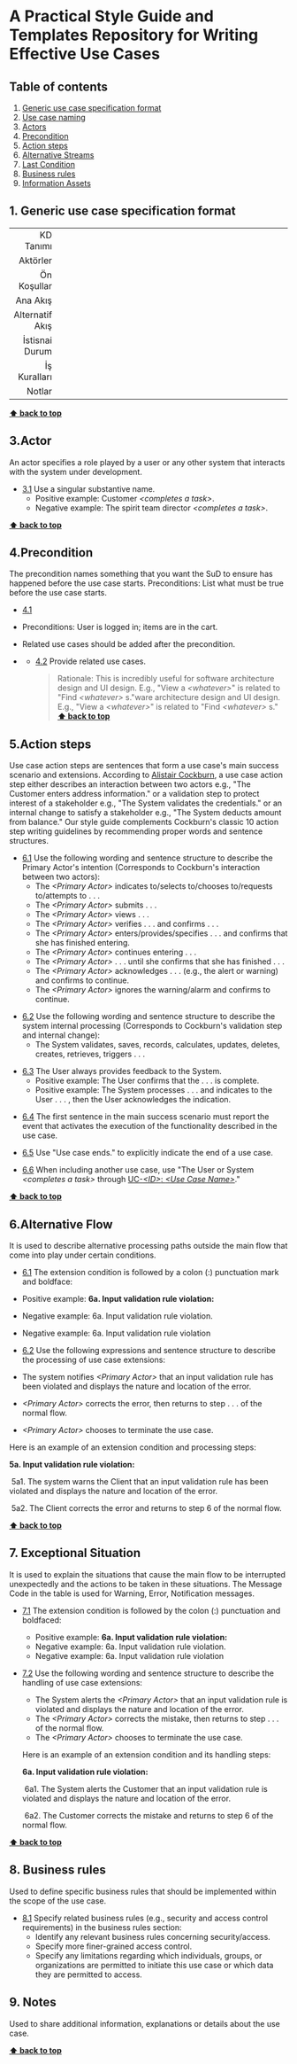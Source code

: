 # A Practical Style Guide and Templates Repository for Writing Effective Use Cases


## Table of contents

1. [Generic use case specification format](#generic-use-case-specification-format)
2. [Use case naming](#use-case-naming)
3. [Actors](#actors)
4. [Precondition](#precondition)
5. [Action steps](#action-steps)
6. [Alternative Streams](#alternative-streams)
7. [Last Condition](#last-condition)
8. [Business rules](#business-rules)
9. [Information Assets](#information-assets)

<a name="generic-use-case-specification-format"></a>
## 1. Generic use case specification format

<a name="generic-use-case-specification-format--syntax"></a><a name="1.1"></a>

<table style="width:100%; text-align: right;">
  <tr>
    <td>KD Tanımı</td>
    <td style="width:100%" colspan="3"></td>
  </tr>
  <tr>
    <td>Aktörler</td>
    <td style="width:100%" colspan="3"></td>
  </tr>
  <tr>
    <td>Ön Koşullar</td>
    <td style="width:100%" colspan="3"></td>
  </tr>
  </tr>
    <td>Ana Akış</td>
    <td style="width:100%" colspan="2"></td>
    <td></td>
  </tr>
  </tr>
    <td>Alternatif Akış</td>
    <td style="width:100%" colspan="3"></td>
  </tr>
  <td>İstisnai Durum</td>
    <td style="width:100%" colspan="3"></td>
  </tr>
   <td>İş Kuralları</td>
    <td style="width:100%" colspan="3"></td>
  </tr> 
   <td>Notlar</td>
    <td style="width:100%" colspan="3"></td>
  </tr> 

</table>

**[⬆ back to top](#table-of-contents)**

<a name="actors"></a>
## 3.Actor
An actor specifies a role played by a user or any other system that interacts with the system under development.
  <a name="actors--name"></a><a name="3.1"></a>
  - [3.1](#actors--name) Use a singular substantive name.
    - Positive example: Customer *&lt;completes a task&gt;*.
    - Negative example: The spirit team director *&lt;completes a task&gt;*.

**[⬆ back to top](#table-of-contents)**

<a name="precondition"></a>
## 4.Precondition
The precondition names something that you want the SuD to ensure has happened before the use case starts. Preconditions: List what must be true before the use case starts.
<a name="precondition"></a><a name="4.1"></a>
- [4.1](#precondition)

- Preconditions: User is logged in; items are in the cart.

- Related use cases should be added after the precondition.
- <a name="related-use-cases"></a>
  <a name="related-use-cases--required"></a><a name="4.2"></a>
  - [4.2](#related-use-cases--required) Provide related use cases.
    > Rationale: This is incredibly useful for software architecture design and UI design. E.g., "View a *&lt;whatever&gt;*" is related to "Find *&lt;whatever&gt;* s."ware architecture design and UI design. E.g., "View a *&lt;whatever&gt;*" is related to "Find *&lt;whatever&gt;* s."
**[⬆ back to top](#table-of-contents)**

<a name="action-steps"></a>
## 5.Action steps
Use case action steps are sentences that form a use case's main success scenario and extensions. According to [Alistair Cockburn](https://g.co/kgs/Hy777n), a use case action step either describes an interaction between two actors e.g., "The Customer enters address information." or a validation step to protect interest of a stakeholder e.g., "The System validates the credentials." or an internal change to satisfy a stakeholder e.g., "The System deducts amount from balance." Our style guide complements Cockburn's classic 10 action step writing guidelines by recommending proper words and sentence structures.

  <a name="action-steps--primary-actor-intention"></a><a name="6.1"></a>
  - [6.1](#action-steps--primary-actor-intention) Use the following wording and sentence structure to describe the Primary Actor's intention (Corresponds to Cockburn's interaction between two actors):
    - The *&lt;Primary Actor&gt;* indicates to/selects to/chooses to/requests to/attempts to . . .
    - The *&lt;Primary Actor&gt;* submits . . .
    - The *&lt;Primary Actor&gt;* views . . .
    - The *&lt;Primary Actor&gt;* verifies . . . and confirms . . .
    - The *&lt;Primary Actor&gt;* enters/provides/specifies . . . and confirms that she has finished entering.
    - The *&lt;Primary Actor&gt;* continues entering . . .
    - The *&lt;Primary Actor&gt;* . . . until she confirms that she has finished . . .
    - The *&lt;Primary Actor&gt;* acknowledges . . . (e.g., the alert or warning) and confirms to continue.
    - The *&lt;Primary Actor&gt;* ignores the warning/alarm and confirms to continue.

  <a name="action-steps--systen-internal-processing"></a><a name="6.2"></a>
  - [6.2](#action-steps--systen-internal-processing) Use the following wording and sentence structure to describe the system internal processing (Corresponds to Cockburn's validation step and internal change):
    - The System validates, saves, records, calculates, updates, deletes, creates, retrieves, triggers . . .

  <a name="action-steps--user-feedback"></a><a name="6.6"></a>
  - [6.3](#action-steps--user-feedback) The User always provides feedback to the System.
    - Positive example: The User confirms that the . . . is complete.
    - Positive example: The System processes . . . and indicates to the User . . . , then the User acknowledges the indication.

  <a name="action-steps--first-step"></a><a name="6.7"></a>
  - [6.4](#action-steps--first-step) The first sentence in the main success scenario must report the event that activates the execution of the functionality described in the use case.

  <a name="action-steps--end-step"></a><a name="6.8"></a>
  - [6.5](#action-steps--end-step) Use "Use case ends." to explicitly indicate the end of a use case.

  <a name="action-steps--include-use-case"></a><a name="6.9"></a>
  - [6.6](#action-steps--include-use-case) When including another use case, use "The User or System *&lt;completes a task&gt;* through <ins>UC-*&lt;ID&gt;*: *&lt;Use Case Name&gt;*</ins>."
 

**[⬆ back to top](#table-of-contents)**


<a name="Alternative Streams"></a>
## 6.Alternative Flow
It is used to describe alternative processing paths outside the main flow that come into play under certain conditions.
<a name="extensions--syntax"></a><a name="7.1"></a>

- [6.1](#alternative-streams) The extension condition is followed by a colon (:) punctuation mark and boldface:

- Positive example: **6a. Input validation rule violation:**
- Negative example: 6a. Input validation rule violation.
- Negative example: 6a. Input validation rule violation

- [6.2](#alternative-streams) Use the following expressions and sentence structure to describe the processing of use case extensions:

- The system notifies *&lt;Primary Actor&gt;* that an input validation rule has been violated and displays the nature and location of the error.
- *&lt;Primary Actor&gt;* corrects the error, then returns to step . . . of the normal flow.
- *&lt;Primary Actor&gt;* chooses to terminate the use case.

Here is an example of an extension condition and processing steps:

**5a. Input validation rule violation:**

​ 5a1. The system warns the Client that an input validation rule has been violated and displays the nature and location of the error.

​ 5a2. The Client corrects the error and returns to step 6 of the normal flow.


**[⬆ back to top](#table-of-contents)**

<a name="last-condition"></a>
## 7. Exceptional Situation
It is used to explain the situations that cause the main flow to be interrupted unexpectedly and the actions to be taken in these situations. The Message Code in the table is used for Warning, Error, Notification messages.
  <a name="extensions--syntax"></a><a name="7.1"></a>

  - [7.1](#extensions--syntax) The extension condition is followed by the colon (:) punctuation and boldfaced:

    - Positive example: **6a. Input validation rule violation:**
    - Negative example: 6a. Input validation rule violation.
    - Negative example: 6a. Input validation rule violation

  - [7.2](#extensions--syntax) Use the following wording and sentence structure to describe the handling of use case extensions:

    - The System alerts the *&lt;Primary Actor&gt;* that an input validation rule is violated and displays the nature and location of the error.
    - The *&lt;Primary Actor&gt;* corrects the mistake, then returns to step . . . of the normal flow.
    - The *&lt;Primary Actor&gt;* chooses to terminate the use case.

    Here is an example of an extension condition and its handling steps:

    **6a. Input validation rule violation:**

    ​	6a1. The System alerts the Customer that an input validation rule is violated and displays the nature and location of the 	error.

    ​	6a2. The Customer corrects the mistake and returns to step 6 of the normal flow.

**[⬆ back to top](#table-of-contents)**

<a name="business-rules"></a>
## 8. Business rules
Used to define specific business rules that should be implemented within the scope of the use case.
  <a name="business-rules--syntax"></a><a name="8.1"></a>
  - [8.1](#business-rules--syntax) Specify related business rules (e.g., security and access control requirements) in the business rules section:
    - Identify any relevant business rules concerning security/access.
    - Specify more finer-grained access control.
    - Specify any limitations regarding which individuals, groups, or organizations are permitted to initiate this use case or which data they are permitted to access.


<a name="notes"></a>
## 9. Notes
Used to share additional information, explanations or details about the use case.
   
**[⬆ back to top](#table-of-contents)**
